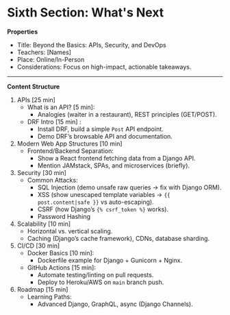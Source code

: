 # Sixth Section: What's Next

**Properties**
  - Title: Beyond the Basics: APIs, Security, and DevOps
  - Teachers: [Names]
  - Place: Online/In-Person
  - Considerations: Focus on high-impact, actionable takeaways.
 ---
  
**Content Structure**
1. APIs [25 min]
	- What is an API? [5 min]:
	    - Analogies (waiter in a restaurant), REST principles (GET/POST).
	- DRF Intro [15 min] :
	    - Install DRF, build a simple `Post` API endpoint.
	    - Demo DRF’s browsable API and documentation.
2. Modern Web App Structures [10 min]
	- Frontend/Backend Separation:
	    - Show a React frontend fetching data from a Django API.
	    - Mention JAMstack, SPAs, and microservices (briefly).
3. Security [30 min]
	- Common Attacks:
	    - SQL Injection (demo unsafe raw queries → fix with Django ORM).
	    - XSS (show unescaped template variables → `{{ post.content|safe }}` vs auto-escaping).
	    - CSRF (how Django’s `{% csrf_token %}` works).
	    - Password Hashing
4. Scalability [10 min]
	- Horizontal vs. vertical scaling.
	- Caching (Django’s cache framework), CDNs, database sharding.
5. CI/CD [30 min]
	- Docker Basics [10 min]:
	    - Dockerfile example for Django + Gunicorn + Nginx.
	- GitHub Actions [15 min]:
	    - Automate testing/linting on pull requests.
	    - Deploy to Heroku/AWS on `main` branch push.
6. Roadmap [15 min]
	- Learning Paths:
	    - Advanced Django, GraphQL, async (Django Channels).